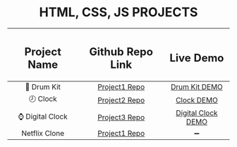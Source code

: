 <h1 align = center> HTML, CSS, JS PROJECTS </h1>

| <h2>Project Name</h2> | <h2>Github Repo Link</h2> | <h2>Live Demo</h2> |
| :---:         |     :---:      |          :---: |
| 🥁 Drum Kit   | [Project1 Repo](https://github.com/snehap02/JavaScript-Projects/tree/main/project1)    | [Drum Kit DEMO](https://drum-kit-js30.netlify.app/)    |
| 🕗 Clock   | [Project2 Repo](https://github.com/snehap02/JavaScript-Projects/tree/main/project2)    | [Clock DEMO](https://clock-project2.netlify.app/)    |
| ⌚ Digital Clock   | [Project3 Repo](https://github.com/snehap02/JavaScript-Projects/tree/main/project3)    | [Digital Clock DEMO](https://digital-clock-project-with-js.netlify.app/)    |
|  Netflix Clone   | [Project1 Repo](https://github.com/snehap02/JavaScript-Projects/tree/main/project4)    |   :heavy_minus_sign:    |
